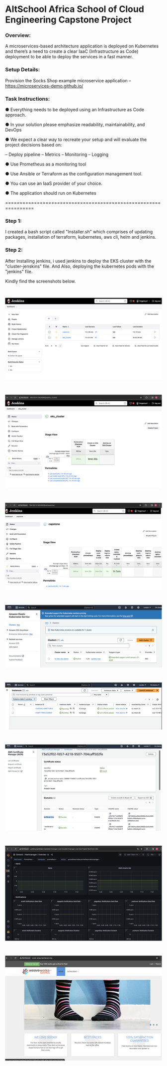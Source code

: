 # AltSchool Africa School of Cloud Engineering Capstone Project

### Overview:

A microservices-based architecture application is deployed on Kubernetes and there’s a need to create a clear IaaC (Infrastructure as Code) deployment to be able to deploy the services in a fast manner.

### Setup Details:

Provision the Socks Shop example microservice application – https://microservices-demo.github.io/

### Task Instructions:

● Everything needs to be deployed using an Infrastructure as Code approach.

● In your solution please emphasize readability, maintainability, and DevOps

● We expect a clear way to recreate your setup and will evaluate the project decisions based on:

– Deploy pipeline
– Metrics
– Monitoring
– Logging

● Use Prometheus as a monitoring tool

● Use Ansible or Terraform as the configuration management tool.

● You can use an IaaS provider of your choice.

● The application should run on Kubernetes

================================================================

### Step 1:

I created a bash script called "Installer.sh" which comprises of updating packages, installation of terraform, kubernetes, aws cli, helm and jenkins.

### Step 2:

After Installing jenkins, i used jenkins to deploy the EKS cluster with the "cluster-jenskins" file. And Also, deploying the kubernetes pods with the "jenkins" file.

Kindly find the screenshots below.

<br>

![alt text](jenkins_page.png)

<br>

![alt text](jenkins_eks_build.png)

<br>

![alt text](Jenkins_capstone_build.png)

<br>

![alt text](AWS_EKS.png)

<br>

![alt text](ec2_instances.png)

<br>

![alt text](aws_certificate_manager.png)

<br>

![alt text](grafana_dashboard.png)

<br>

![alt text](sockshop.png)

